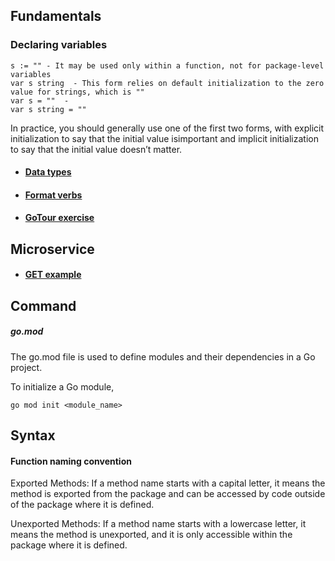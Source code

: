 ## Fundamentals

### Declaring variables 
```
s := "" - It may be used only within a function, not for package-level variables
var s string  - This form relies on default initialization to the zero value for strings, which is ""
var s = ""  - 
var s string = ""
```
In practice, you should generally
use one of the first two forms, with explicit initialization to say that the initial value isimportant and implicit initialization to say that the initial value doesn’t matter.


* #### [Data types](Fundamentals/data_types.md)
* #### [Format verbs](Fundamentals/format_verbs.md)
* #### [GoTour exercise](GoTour)

## Microservice
* #### [GET example](Microservices/main.go)


## Command 
##### go.mod
The go.mod file is used to define modules and their dependencies in a Go project. 

To initialize a Go module, 
```
go mod init <module_name>
```
## Syntax 

#### Function naming convention

Exported Methods: If a method name starts with a capital letter, it means the method is exported from the package and can be accessed by code outside of the package where it is defined.

Unexported Methods: If a method name starts with a lowercase letter, it means the method is unexported, and it is only accessible within the package where it is defined.
